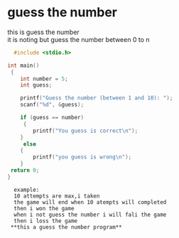 # guess the number    
 this is guess the number  
 it is noting but guess the number between 0 to n  
 
```c
  #include <stdio.h>

int main()
 {
    int number = 5; 
    int guess;

    printf("Guess the number (between 1 and 10): ");
    scanf("%d", &guess);

    if (guess == number)
     {
        printf("You guess is correct\n");
    }
     else 
    {
        printf("you guess is wrong\n");
    }
 return 0;
}
```
      
      example:    
      10 attempts are max,i taken  
      the game will end when 10 atempts will completed       
      then i won the game    
      when i not guess the number i will fali the game  
      then i loss the game    
     **this a guess the number program**  
        

